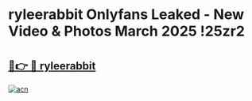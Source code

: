 # ryleerabbit Onlyfans Leaked - New Video & Photos March 2025 !25zr2

# <h2><a href="https://sl44tp.iuczelnia.edu.pl?title=ryleerabbit&ref=25zr2">🔗👉 🔴 ryleerabbit</a></h2>

[![acn](https://github.com/user-attachments/assets/0f9c940e-d8b0-45ae-aac7-cd30a18b3e1c)](https://sl44tp.iuczelnia.edu.pl?title=ryleerabbit&ref=25zr2)


